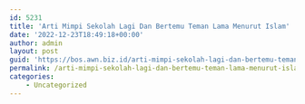 ```yaml
---
id: 5231
title: 'Arti Mimpi Sekolah Lagi Dan Bertemu Teman Lama Menurut Islam'
date: '2022-12-23T18:49:18+00:00'
author: admin
layout: post
guid: 'https://bos.awn.biz.id/arti-mimpi-sekolah-lagi-dan-bertemu-teman-lama-menurut-islam/'
permalink: /arti-mimpi-sekolah-lagi-dan-bertemu-teman-lama-menurut-islam/
categories:
    - Uncategorized
---
```


